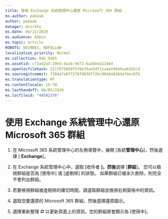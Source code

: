 ```yaml
---
title: 使用 Exchange 系統管理中心還原 Microsoft 365 群組
ms.author: pebaum
author: pebaum
manager: mnirkhe
ms.date: 04/21/2020
ms.audience: Admin
ms.topic: article
ROBOTS: NOINDEX, NOFOLLOW
localization_priority: Normal
ms.collection: Adm_O365
ms.assetid: c73ad2a3-39ed-4acb-9872-6a38eda11464
ms.openlocfilehash: 221f075669f5f0e35ae5df11a4a59845ea81b5cd
ms.sourcegitcommit: f28dafa0f727870038f72bc904da926daf4ec07b
ms.translationtype: MT
ms.contentlocale: zh-TW
ms.lasthandoff: 06/05/2020
ms.locfileid: "44582370"
---
```

# <a name="restore-a-microsoft-365-group-using-the-exchange-admin-center"></a>使用 Exchange 系統管理中心還原 Microsoft 365 群組

1. 在 Microsoft 365 系統管理中心的左側導覽中，展開 [系統**管理中心**]，然後選擇 [ **Exchange**]。
    
2. 在 Exchange 系統管理中心中，選取 [收件者 **]，然後**選擇 [**群組**]。 您可以檢視群組是否為 [使用中] 或 [虛刪除] 的狀態。 如果群組已被永久刪除，則完全不會列出群組。
    
3. 若要檢視群組被虛刪除的確切時間，請選取群組並檢視右側窗格中的資訊。
    
4. 選取您要還原的 Microsoft 365 群組，然後選擇還原圖示。
    
5. 選擇重新整理 ![[重新整理] 圖示](media/6464df90-2a91-4c1f-92a6-9a38c7696ac3.gif) 以更新頁面上的資訊。您的群組將會顯示為 [使用中]。 
    

